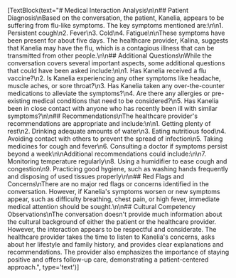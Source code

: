 [TextBlock(text="# Medical Interaction Analysis\n\n## Patient Diagnosis\nBased on the conversation, the patient, Kanelia, appears to be suffering from flu-like symptoms. The key symptoms mentioned are:\n\n1. Persistent cough\n2. Fever\n3. Cold\n4. Fatigue\n\nThese symptoms have been present for about five days. The healthcare provider, Kalina, suggests that Kanelia may have the flu, which is a contagious illness that can be transmitted from other people.\n\n## Additional Questions\nWhile the conversation covers several important aspects, some additional questions that could have been asked include:\n\n1. Has Kanelia received a flu vaccine?\n2. Is Kanelia experiencing any other symptoms like headache, muscle aches, or sore throat?\n3. Has Kanelia taken any over-the-counter medications to alleviate the symptoms?\n4. Are there any allergies or pre-existing medical conditions that need to be considered?\n5. Has Kanelia been in close contact with anyone who has recently been ill with similar symptoms?\n\n## Recommendations\nThe healthcare provider's recommendations are appropriate and include:\n\n1. Getting plenty of rest\n2. Drinking adequate amounts of water\n3. Eating nutritious food\n4. Avoiding contact with others to prevent the spread of infection\n5. Taking medicines for cough and fever\n6. Consulting a doctor if symptoms persist beyond a week\n\nAdditional recommendations could include:\n\n7. Monitoring temperature regularly\n8. Using a humidifier to ease cough and congestion\n9. Practicing good hygiene, such as washing hands frequently and disposing of used tissues properly\n\n## Red Flags and Concerns\nThere are no major red flags or concerns identified in the conversation. However, if Kanelia's symptoms worsen or new symptoms appear, such as difficulty breathing, chest pain, or high fever, immediate medical attention should be sought.\n\n## Cultural Competency Observations\nThe conversation doesn't provide much information about the cultural background of either the patient or the healthcare provider. However, the interaction appears to be respectful and considerate. The healthcare provider takes the time to listen to Kanelia's concerns, asks about her lifestyle and family history, and provides clear explanations and recommendations. The provider also emphasizes the importance of staying positive and offers follow-up care, demonstrating a patient-centered approach.", type='text')]